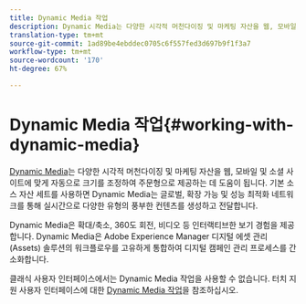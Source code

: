 ```yaml
---
title: Dynamic Media 작업
description: Dynamic Media는 다양한 시각적 머천다이징 및 마케팅 자산을 웹, 모바일 및 소셜 사이트에 맞게 자동으로 크기를 조정하여 주문형으로 제공하는 데 도움이 됩니다. 기본 소스 자산 세트를 사용하면 Dynamic Media는 글로벌, 확장 가능 및 성능 최적화 네트워크를 통해 실시간으로 다양한 유형의 풍부한 컨텐츠를 생성하고 전달합니다
translation-type: tm+mt
source-git-commit: 1ad89be4ebddec0705c6f557fed3d697b9f1f3a7
workflow-type: tm+mt
source-wordcount: '170'
ht-degree: 67%

---
```



# Dynamic Media 작업{#working-with-dynamic-media}

[Dynamic Media](https://business.adobe.com/products/experience-manager/assets/dynamic-media.html)는 다양한 시각적 머천다이징 및 마케팅 자산을 웹, 모바일 및 소셜 사이트에 맞게 자동으로 크기를 조정하여 주문형으로 제공하는 데 도움이 됩니다. 기본 소스 자산 세트를 사용하면 Dynamic Media는 글로벌, 확장 가능 및 성능 최적화 네트워크를 통해 실시간으로 다양한 유형의 풍부한 컨텐츠를 생성하고 전달합니다.

Dynamic Media은 확대/축소, 360도 회전, 비디오 등 인터랙티브한 보기 경험을 제공합니다. Dynamic Media은 Adobe Experience Manager 디지털 에셋 관리(Assets) 솔루션의 워크플로우를 고유하게 통합하여 디지털 캠페인 관리 프로세스를 간소화합니다.

클래식 사용자 인터페이스에서는 Dynamic Media 작업을 사용할 수 없습니다. 터치 지원 사용자 인터페이스에 대한 [Dynamic Media 작업](/help/assets/dynamic-media/dynamic-media.md)을 참조하십시오.

<!-- 

OBSOLETE UNTIL INTEGRATING SCENE7 TOPIC GETS A MAJOR UPDATE
>[!NOTE]
>
>If you are using Dynamic Media, you cannot simultaneously use automatic uploads available if you have [integrated Dynamic Media Classic into AEM](/help/sites-cloud/administering/integrating-scene7.md). Dynamic Media is disabled by default.

-->

